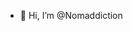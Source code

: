 - 👋 Hi, I’m @Nomaddiction

<!---
Nomaddiction/Nomaddiction is a ✨ special ✨ repository because its `README.md` (this file) appears on your GitHub profile.
You can click the Preview link to take a look at your changes.
--->

